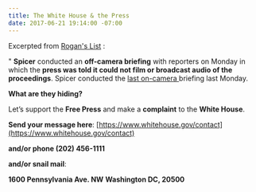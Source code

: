 ```yaml
---
title: The White House & the Press
date: 2017-06-21 19:14:00 -07:00
---
```


Excerpted from [Rogan's List](http://roganslist.blogspot.com/) :

" **Spicer** conducted an **off-camera briefing** with reporters on Monday in which the **press was told it could not film or broadcast audio of the proceedings**. Spicer conducted the [last on-camera ](http://thehill.com/homenews/administration/338457-white-house-reporters-fume-over-off-camera-briefings)briefing last Monday. 

**What are they hiding?** 

Let’s support the **Free Press** and make a **complaint** to the **White House**. 

**Send your message here**: [https://www.whitehouse.gov/contact](https://www.whitehouse.gov/contact) 

**and/or phone (202) 456-1111**

**and/or snail mail**: 

**1600 Pennsylvania Ave. NW** 
**Washington DC, 20500**